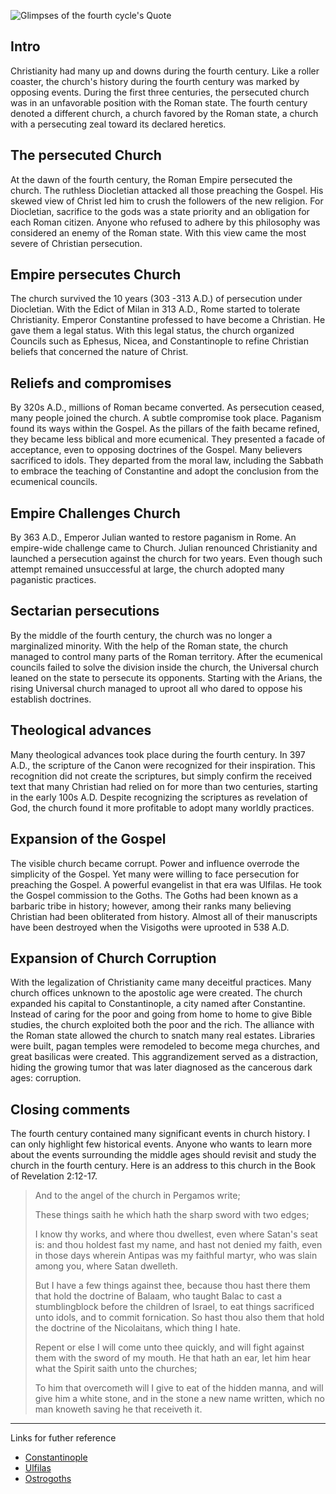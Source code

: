 <!--properties
title=Glimpses of the fourth cycle
id=PJ46xX9zwF
authorKey=wendly
image=https://servone.wspecs.com/wspecs/full/fourth_cycle.jpg
publish=true
summary=Christianity had many many turning point during the fourth century. Like a roller coaster, the church's history during the fourth century was marked by opposing events. With its up and down, the fourth century remain as a pivotal moment in the church history.
created=Mon Jun 06 2016 08:41:37 GMT+0300 (EEST)
updated=Mon Feb 20 2017 05:37:49 GMT+0200 (EET)
searches=
-->

![Glimpses of the fourth cycle's Quote](https://servone.wspecs.com/wspecs/full/fourth_cycle.jpg)
## Intro
Christianity had many up and downs during the fourth century. Like a roller coaster, the church's history during the fourth century was marked by opposing events. During the first three centuries, the persecuted church was in an unfavorable position with the Roman state. The fourth century denoted a different church, a church favored by the Roman state, a church with a persecuting zeal toward its declared heretics.

## The persecuted Church
At the dawn of the fourth century, the Roman Empire persecuted the church. The ruthless Diocletian attacked all those preaching the Gospel. His skewed view of Christ led him to crush the followers of the new religion. For Diocletian, sacrifice to the gods was a state priority and an obligation for each Roman citizen. Anyone who refused to adhere by this philosophy was considered an enemy of the Roman state. With this view came the most severe of Christian persecution.

## Empire persecutes Church
The church survived the 10 years (303 -313 A.D.) of persecution under Diocletian. With the Edict of Milan in 313 A.D., Rome started to tolerate Christianity. Emperor Constantine professed to have become a Christian. He gave them a legal status. With this legal status, the church organized Councils such as Ephesus, Nicea, and Constantinople to refine Christian beliefs that concerned the nature of Christ.

## Reliefs and compromises
By 320s A.D., millions of Roman became converted. As persecution ceased, many people joined the church. A subtle compromise took place. Paganism found its ways within the Gospel. As the pillars of the faith became refined, they became less biblical and more ecumenical. They presented a facade of acceptance, even to opposing doctrines of the Gospel. Many believers sacrificed to idols. They departed from the moral law, including the Sabbath to embrace the teaching of Constantine and adopt the conclusion from the ecumenical councils.

## Empire Challenges Church
By 363 A.D., Emperor Julian wanted to restore paganism in Rome. An empire-wide challenge came to Church. Julian renounced Christianity and launched a persecution against the church for two years. Even though such attempt remained unsuccessful at large, the church adopted many paganistic practices.

## Sectarian persecutions
By the middle of the fourth century, the church was no longer a marginalized minority. With the help of the Roman state, the church managed to control many parts of the Roman territory. After the ecumenical councils failed to solve the division inside the church, the Universal church leaned on the state to persecute its opponents. Starting with the Arians, the rising Universal church managed to uproot all who dared to oppose his establish doctrines.

## Theological advances
Many theological advances took place during the fourth century. In 397 A.D., the scripture of the Canon were recognized for their inspiration. This recognition did not create the scriptures, but simply confirm the received text that many Christian had relied on for more than two centuries, starting in the early 100s A.D. Despite recognizing the scriptures as revelation of God, the church found it more profitable to adopt many worldly practices.

## Expansion of the Gospel
The visible church became corrupt. Power and influence overrode the simplicity of the Gospel. Yet many were willing to face persecution for preaching the Gospel. A powerful evangelist in that era was Ulfilas. He took the Gospel commission to the Goths. The Goths had been known as a barbaric tribe in history; however, among their ranks many believing Christian had been obliterated from history. Almost all of their manuscripts have been destroyed when the Visigoths were uprooted in 538 A.D.

## Expansion of Church Corruption
With the legalization of Christianity came many deceitful practices. Many church offices unknown to the apostolic age were created. The church expanded his capital to Constantinople, a city named after Constantine. Instead of caring for the poor and going from home to home to give Bible studies, the church exploited both the poor and the rich. The alliance with the Roman state allowed the church to snatch many real estates. Libraries were built, pagan temples were remodeled to become mega churches, and great basilicas were created. This aggrandizement served as a distraction, hiding the growing tumor that was later diagnosed as the cancerous dark ages: corruption.

## Closing comments
The fourth century contained many significant events in church history. I can only highlight few historical events. Anyone who wants to learn more about the events surrounding the middle ages should revisit and study the church in the fourth century. Here is an address to this church in the Book of Revelation 2:12-17.

> And to the angel of the church in Pergamos write;
>
> These things saith he which hath the sharp sword with two edges; 
>
> I know thy works, and where thou dwellest, even where Satan's seat is:
> and thou holdest fast my name, and hast not denied my faith, even in
> those days wherein Antipas was my faithful martyr, who was slain among you,
> where Satan dwelleth.
>
> But I have a few things against thee, because thou hast there them that
> hold the doctrine of Balaam, who taught Balac to cast a stumblingblock
> before the children of Israel, to eat things sacrificed unto idols,
> and to commit fornication. So hast thou also
> them that hold the doctrine of the Nicolaitans, which thing I hate.
>
> Repent or else I will come unto thee quickly, and will fight against them with the
> sword of my mouth. He that hath an ear, let him hear what the Spirit saith
> unto the churches;
>
> To him that overcometh will I give to eat of the hidden
> manna, and will give him a white stone, and in the stone a new name written,
> which no man knoweth saving he that receiveth it.

---
Links for futher reference
* [Constantinople](https://www.google.com/#q=constantinople)
* [Ulfilas](https://www.google.com/?#q=ulfilas)
* [Ostrogoths](https://www.google.com/#q=ostrogoths)

